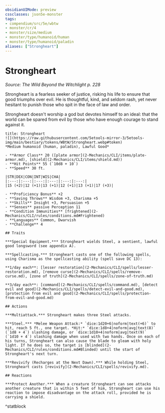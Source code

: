 ```yaml
---
obsidianUIMode: preview
cssclasses: json5e-monster
tags:
- compendium/src/5e/wbtw
- monster/cr/4
- monster/size/medium
- monster/type/humanoid/human
- monster/type/humanoid/paladin
aliases: ["Strongheart"]
---
```

# Strongheart
*Source: The Wild Beyond the Witchlight p. 228*  

Strongheart is a fearless seeker of justice, risking his life to ensure that good triumphs over evil. He is thoughtful, kind, and seldom rash, yet never hesitant to punish those who spit in the face of law and order.

Strongheart doesn't worship a god but devotes himself to an ideal: that the world can be spared from evil by those who have enough courage to stand against it.

```ad-statblock
title: Strongheart
![](https://raw.githubusercontent.com/5etools-mirror-3/5etools-img/main/bestiary/tokens/WBtW/Strongheart.webp#token)
*Medium humanoid (human, paladin), Lawful Good*

- **Armor Class** 20 ([plate armor](2-Mechanics/CLI/items/plate-armor.md), [shield](2-Mechanics/CLI/items/shield.md))
- **Hit Points** 55 (`10d8 + 10`)
- **Speed** 30 ft.

|STR|DEX|CON|INT|WIS|CHA|
|:---:|:---:|:---:|:---:|:---:|:---:|
|15 (+2)|12 (+1)|13 (+1)|12 (+1)|13 (+1)|17 (+3)|

- **Proficiency Bonus** +2
- **Saving Throws** Wisdom +3, Charisma +5
- **Skills** Insight +3, Persuasion +5
- **Senses** passive Perception 11
- **Condition Immunities** [frightened](2-Mechanics/CLI/rules/conditions.md#Frightened)
- **Languages** Common, Dwarvish
- **Challenge** 4

## Traits

***Special Equipment.*** Strongheart wields Steel, a sentient, lawful good longsword (see appendix A).

***Spellcasting.*** Strongheart casts one of the following spells, using Charisma as the spellcasting ability (spell save DC 13):

**1/day each**: [lesser restoration](2-Mechanics/CLI/spells/lesser-restoration.md), [remove curse](2-Mechanics/CLI/spells/remove-curse.md), [zone of truth](2-Mechanics/CLI/spells/zone-of-truth.md)

**3/day each**: [command](2-Mechanics/CLI/spells/command.md), [detect evil and good](2-Mechanics/CLI/spells/detect-evil-and-good.md), [protection from evil and good](2-Mechanics/CLI/spells/protection-from-evil-and-good.md)

## Actions

***Multiattack.*** Strongheart makes three Steel attacks.

***Steel.*** *Melee Weapon Attack:* `dice:1d20+6|noform|text(+6)` to hit, reach 5 ft., one target. *Hit:* `dice:1d8+4|noform|avg|text(8)` (`1d8 + 4`) slashing damage, or `dice:1d10+4|noform|avg|text(9)` (`1d10 + 4`) slashing damage when used with two hands. Once on each of his turns, Strongheart can also cause the blade to gleam with holy light. If he does so, the target is [blinded](2-Mechanics/CLI/rules/conditions.md#Blinded) until the start of Strongheart's next turn.

***Revivify (Recharges at the Next Dawn).*** While holding Steel, Strongheart casts [revivify](2-Mechanics/CLI/spells/revivify.md).

## Reactions

***Protect Another.*** When a creature Strongheart can see attacks another creature that is within 5 feet of him, Strongheart can use his reaction to impose disadvantage on the attack roll, provided he is carrying a shield.
```
^statblock